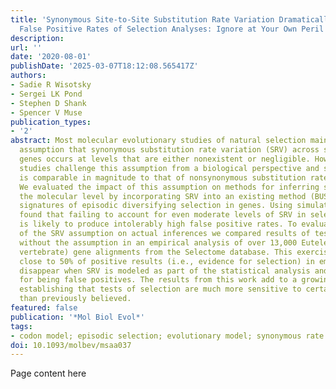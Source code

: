 ```yaml
---
title: 'Synonymous Site-to-Site Substitution Rate Variation Dramatically Inflates
  False Positive Rates of Selection Analyses: Ignore at Your Own Peril'
description:
url: ''
date: '2020-08-01'
publishDate: '2025-03-07T18:12:08.565417Z'
authors:
- Sadie R Wisotsky
- Sergei LK Pond
- Stephen D Shank
- Spencer V Muse
publication_types:
- '2'
abstract: Most molecular evolutionary studies of natural selection maintain the decades-old
  assumption that synonymous substitution rate variation (SRV) across sites within
  genes occurs at levels that are either nonexistent or negligible. However, numerous
  studies challenge this assumption from a biological perspective and show that SRV
  is comparable in magnitude to that of nonsynonymous substitution rate variation.
  We evaluated the impact of this assumption on methods for inferring selection at
  the molecular level by incorporating SRV into an existing method (BUSTED) for detecting
  signatures of episodic diversifying selection in genes. Using simulated data we
  found that failing to account for even moderate levels of SRV in selection testing
  is likely to produce intolerably high false positive rates. To evaluate the effect
  of the SRV assumption on actual inferences we compared results of tests with and
  without the assumption in an empirical analysis of over 13,000 Euteleostomi (bony
  vertebrate) gene alignments from the Selectome database. This exercise reveals that
  close to 50% of positive results (i.e., evidence for selection) in empirical analyses
  disappear when SRV is modeled as part of the statistical analysis and are thus candidates
  for being false positives. The results from this work add to a growing literature
  establishing that tests of selection are much more sensitive to certain model assumptions
  than previously believed.
featured: false
publication: '*Mol Biol Evol*'
tags:
- codon model; episodic selection; evolutionary model; synonymous rate variation
doi: 10.1093/molbev/msaa037
---
```


Page content here